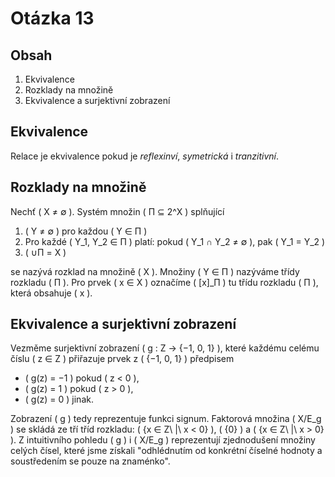 # Otázka 13
## Obsah
1. Ekvivalence
2. Rozklady na množině
3. Ekvivalence a surjektivní zobrazení

## Ekvivalence
Relace je ekvivalence pokud je *reflexinví*, *symetrická* i *tranzitivní*.

## Rozklady na množině
Nechť \( X ≠ ∅ \). Systém množin \( Π ⊆ 2^X \) splňující
1. \( Y ≠ ∅ \) pro každou \( Y ∈ Π \)
2. Pro každé \( Y_1, Y_2 ∈ Π \) platí: pokud \( Y_1 ∩ Y_2 ≠ ∅ \), pak \( Y_1 = Y_2 \)
3. \( ∪Π = X \)

se nazývá rozklad na množině \( X \). Množiny \( Y ∈ Π \) nazýváme třídy rozkladu \( Π \). Pro prvek \( x ∈ X \) označíme \( [x]_Π \) tu třídu rozkladu \( Π \), která obsahuje \( x \).

## Ekvivalence a surjektivní zobrazení
Vezměme surjektivní zobrazení \( g : Z → \{−1, 0, 1\} \), které každému celému číslu \( z ∈ Z \) přiřazuje prvek z \( \{−1, 0, 1\} \) předpisem
- \( g(z) = −1 \) pokud \( z < 0 \),
- \( g(z) = 1 \) pokud \( z > 0 \),
- \( g(z) = 0 \) jinak.

Zobrazení \( g \) tedy reprezentuje funkci signum. Faktorová množina \( X/E_g \) se skládá ze tří tříd rozkladu: \( \{x ∈ Z\ |\ x < 0\} \), \( \{0\} \) a \( \{x ∈ Z\ |\ x > 0\} \). Z intuitivního pohledu \( g \) i \( X/E_g \) reprezentují zjednodušení množiny celých čísel, které jsme získali "odhlédnutím od konkrétní číselné hodnoty a soustředením se pouze na znaménko".
